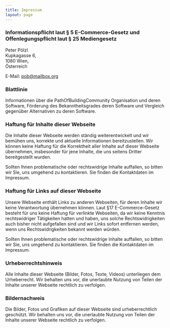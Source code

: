 ```yaml
---
title: Impressum
layout: page
---
```

### Informationspflicht laut § 5 E-Commerce-Gesetz und Offenlegungspflicht laut § 25 Mediengesetz

Peter Pölzl  
Kupkagasse 6,  
1080 Wien,  
Österreich

E-Mail: pob@mailbox.org

### Blattlinie

Informationen über die PathOfBuildingCommunity Organisation und deren Software, Förderung des Bekanntheitsgrades deren Software und Vergleich gegenüber Alternativen zu deren Software.

### Haftung für Inhalte dieser Webseite

Die Inhalte dieser Webseite werden ständig weiterentwickelt und wir bemühen uns, korrekte und aktuelle Informationen bereitzustellen.
Wir können keine Haftung für die Korrektheit aller Inhalte auf dieser Webseite übernehmen, insbesonder für jene Inhalte, die uns seitens Dritter bereitgestellt wurden.

Sollten Ihnen problematische oder rechtswidrige Inhalte auffallen, so bitten wir Sie, uns umgehend zu kontaktieren. Sie finden die Kontaktdaten im Impressum.

### Haftung für Links auf dieser Webseite

Unsere Webseite enthält Links zu anderen Webseiten, für deren Inhalte wir keine Verantwortung übernehmen können.
Laut §17 E-Commerce-Gesetz besteht für uns keine Haftung für verlinkte Webseiten, da wir keine Kenntnis rechtswidriger Tätigkeiten hatten und haben, uns solche Rechtswidrigkeiten auch bisher nicht aufgefallen sind und wir Links sofort entfernen werden, wenn uns Rechtswidrigkeiten bekannt werden würden.

Sollten Ihnen problematische oder rechtswidrige Inhalte auffallen, so bitten wir Sie, uns umgehend zu kontaktieren. Sie finden die Kontaktdaten im Impressum.

### Urheberrechtshinweis

Alle Inhalte dieser Webseite (Bilder, Fotos, Texte, Videos) unterliegen dem Urheberrecht. Wir behalten uns vor, die unerlaubte Nutzung von Teilen der Inhalte unserer Webseite rechtlich zu verfolgen.

### Bildernachweis

Die Bilder, Fotos und Grafiken auf dieser Webseite sind urheberrechtlich geschützt. Wir behalten uns vor, die unerlaubte Nutzung von Teilen der Inhalte unserer Webseite rechtlich zu verfolgen.